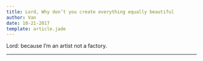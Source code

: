 ```yaml
---
title: Lord, Why don’t you create everything equally beautiful
author: Van
date: 10-21-2017
template: article.jade
---
```


Lord: because I’m an artist not a factory.

---







